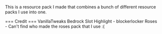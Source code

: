 This is a resource pack I made that combines a bunch of different resource packs I use into one.

=== Credit ===
VanillaTweaks
Bedrock Slot Highlight - blockerlocker
Roses - Can't find who made the roses pack that I use :(
